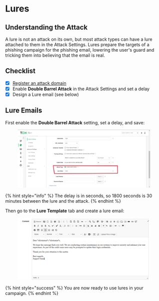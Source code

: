 # Lures

## Understanding the Attack

A lure is not an attack on its own, but most attack types can have a lure attached to them in the Attack Settings. Lures prepare the targets of a phishing campaign for the phishing email, lowering the user's guard and tricking them into believing that the email is real.

## Checklist

* [x] [Register an attack domain](../../quick-guides/create-your-first-campaign/register-an-attack-domain.md)
* [x] Enable **Double Barrel Attack** in the Attack Settings and set a delay
* [x] Design a Lure email (see below)

## Lure Emails

First enable the **Double Barrel Attack** setting, set a delay, and save:

<figure><img src="../../../.gitbook/assets/image (894).png" alt=""><figcaption></figcaption></figure>

{% hint style="info" %}
The delay is in seconds, so 1800 seconds is 30 minutes between the lure and the attack.
{% endhint %}

Then go to the **Lure Template** tab and create a lure email:

<figure><img src="../../../.gitbook/assets/image (895).png" alt=""><figcaption></figcaption></figure>

{% hint style="success" %}
You are now ready to use lures in your campaign.
{% endhint %}
